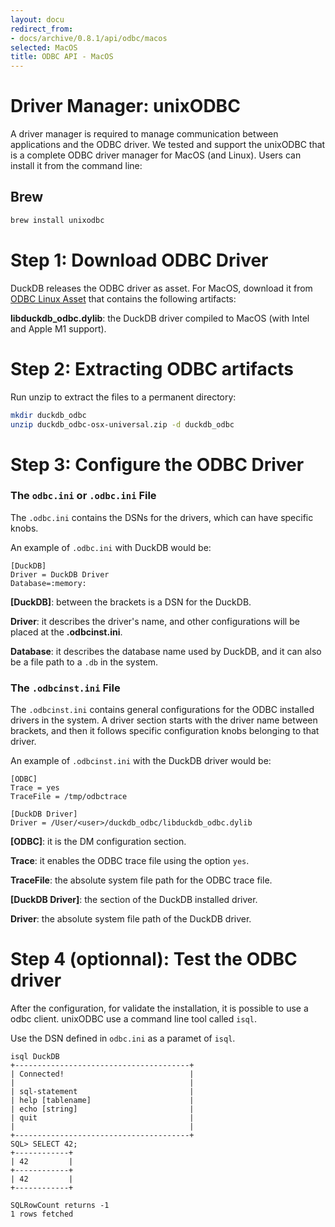 ```yaml
---
layout: docu
redirect_from:
- docs/archive/0.8.1/api/odbc/macos
selected: MacOS
title: ODBC API - MacOS
---
```


# Driver Manager: unixODBC

A driver manager is required to manage communication between applications and the ODBC driver.
We tested and support the unixODBC that is a complete ODBC driver manager for MacOS (and Linux).
Users can install it from the command line:

## Brew

```bash
brew install unixodbc 
```


# Step 1: Download ODBC Driver

DuckDB releases the ODBC driver as asset. For MacOS, download it from <a href="https://github.com/duckdb/duckdb/releases/download/v0.8.1/duckdb_odbc-osx-universal.zip">ODBC Linux Asset</a> that contains the following artifacts:

**libduckdb_odbc.dylib**: the DuckDB driver compiled to MacOS (with Intel and Apple M1 support).

# Step 2: Extracting ODBC artifacts

Run unzip to extract the files to a permanent directory:

```bash
mkdir duckdb_odbc
unzip duckdb_odbc-osx-universal.zip -d duckdb_odbc
```


# Step 3:  Configure the ODBC Driver


### The `odbc.ini` or `.odbc.ini` File

The `.odbc.ini` contains the DSNs for the drivers, which can have specific knobs.

An example of `.odbc.ini` with DuckDB would be:

```
[DuckDB]
Driver = DuckDB Driver
Database=:memory:
```

**[DuckDB]**: between the brackets is a DSN for the DuckDB.

**Driver**: it describes the driver's name, and other configurations will be placed at the **.odbcinst.ini**.

**Database**: it describes the database name used by DuckDB, and it can also be a file path to a `.db` in the system.

### The `.odbcinst.ini` File

The `.odbcinst.ini` contains general configurations for the ODBC installed drivers in the system.
A driver section starts with the driver name between brackets, and then it follows specific configuration knobs belonging to that driver.

An example of `.odbcinst.ini` with the DuckDB driver would be:

```
[ODBC]
Trace = yes
TraceFile = /tmp/odbctrace

[DuckDB Driver]
Driver = /User/<user>/duckdb_odbc/libduckdb_odbc.dylib
```


**[ODBC]**: it is the DM configuration section.

**Trace**: it enables the ODBC trace file using the option `yes`.

**TraceFile**: the absolute system file path for the ODBC trace file.


**[DuckDB Driver]**: the section of the DuckDB installed driver.

**Driver**: the absolute system file path of the DuckDB driver.

# Step 4 (optionnal): Test the ODBC driver

After the configuration, for validate the installation, it is possible to use a odbc client. unixODBC use a command line tool called `isql`.

Use the DSN defined in `odbc.ini` as a paramet of `isql`. 

```
isql DuckDB
+---------------------------------------+
| Connected!                            |
|                                       |
| sql-statement                         |
| help [tablename]                      |
| echo [string]                         |
| quit                                  |
|                                       |
+---------------------------------------+
SQL> SELECT 42;
+------------+
| 42         |
+------------+
| 42         |
+------------+

SQLRowCount returns -1
1 rows fetched
```